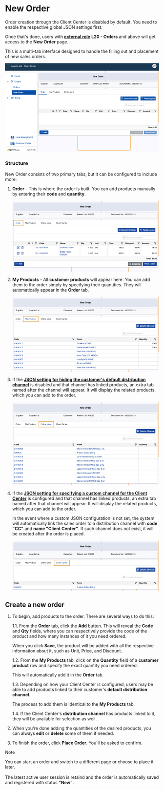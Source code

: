 # New Order

Order creation through the Client Center is disabled by default. You need to enable the respective global JSON settings first.

Once that's done, users with **[external role](/modules/crm/sales/customers/external-access.md)** **L20 - Orders** and above will get access to the **New Order** page.

This is a multi-tab interface designed to handle the filling out and placement of new sales orders.

![pictures](pictures/new_order_panel.png)

### Structure

New Order consists of two primary tabs, but it can be configured to include more:

1. **Order** - This is where the order is built. You can add products manually by entering their **code** and **quantity**.

   ![pictures](pictures/order_tab.png)
   
2. **My Products** - All **customer products** will appear here. You can add them to the order simply by specifying their quantities. They will automatically appear in the **Order** tab.

   ![pictures](pictures/my_products_tab.png)
   
3. If the **[JSON setting for hiding the customer's default distribution channel](../reference.md**)** is disabled and that channel has linked products, an extra tab named after the channel will appear. It will display the related products, which you can add to the order.

   ![pictures](pictures/channel_customer_tab.png)

4. If the **[JSON setting for specifying a custom channel for the Client Center](../reference.md)** is configured and that channel has linked products, an extra tab named after that channel will appear. It will display the related products, which you can add to the order.

   In the event where a custom JSON configuration is not set, the system will automatically link the sales order to a distribution channel with **code "CC"** and **name "Client Center"**. If such channel does not exist, it will be created after the order is placed.

   ![pictures](pictures/channel_CC_tab.png)

## Create a new order

1. To begin, add products to the order. There are several ways to do this:
   
    1.1.   From the **Order** tab, click the **Add** button. This will reveal the **Code** and **Qty** fields, where you can respectively provide the code of the product and how many instances of it you need ordered.
   
   When you click **Save**, the product will be added with all the respective information about it, such as Unit, Price, and Discount.

   1.2.   From the **My Products** tab, click on the **Quantity** field of a **customer product** row and specify the exact quantity you need ordered.

   This will automatically add it in the **Order** tab.

   1.3.   Depending on how your Client Center is configured, users may be able to add products linked to their customer's **default distribution channel**.

      The process to add them is identical to the **My Products** tab.

   1.4.  If the Client Center's **distribution channel** has products linked to it, they will be available for selection as well.

2. When you're done adding the quantities of the desired products, you can always **edit** or **delete** some of them if needed.

3. To finish the order, click **Place Order**. You'll be asked to confirm.

> [!NOTE]
> 
> You can start an order and switch to a different page or choose to place it later. <br> <br>
> The latest active user session is retaind and the order is automatically saved and registered with status **"New"**.
   
